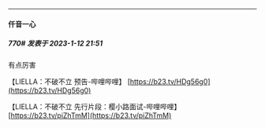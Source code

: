 

*****

####  仟音一心  
##### 770#       发表于 2023-1-12 21:51

有点厉害

【LIELLA：不破不立 预告-哔哩哔哩】 [https://b23.tv/HDg56g0](https://b23.tv/HDg56g0)

【LIELLA：不破不立 先行片段：樱小路面试-哔哩哔哩】 [https://b23.tv/piZhTmM](https://b23.tv/piZhTmM)

